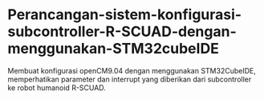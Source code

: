 # Perancangan-sistem-konfigurasi-subcontroller-R-SCUAD-dengan-menggunakan-STM32cubeIDE
Membuat konfigurasi openCM9.04 dengan menggunakan STM32CubeIDE, memperhatikan parameter dan interrupt yang diberikan dari subcontroller ke robot humanoid R-SCUAD.
